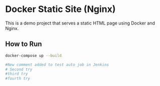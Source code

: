 # Docker Static Site (Nginx)

This is a demo project that serves a static HTML page using Docker and Nginx.

## How to Run

```bash
docker-compose up --build

#New comment added to test auto job in Jenkins
# Second try
#third try
#fourth try
